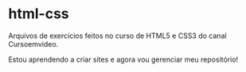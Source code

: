# html-css
 Arquivos de exercícios feitos no curso de HTML5 e CSS3 do canal Cursoemvideo.

Estou aprendendo a criar sites e agora vou gerenciar meu repositório!